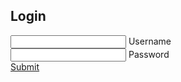 <html lang="en">
<head>
    <meta http-equiv="X-UA-Compatible" content="IE=edge">
    <meta name="viewport" content="width=device-width, initial-scale=1.0">
    <title>Login Form </title>
    <link rel="stylesheet" href="LogIn.css">
    
</head>
<body>
    <div class="login-box">
        <h2>Login</h2>
        <form method="post" action="Website.html">
            <div class="user-box">
                <input type="text" name="" required="">
                <label>Username</label>
            </div>
            <div class="user-box">
                <input type="password" name="" required="">
                <label>Password</label>
            </div>
            <a href="Website.html">
                <span></span>
                <span></span>
                <span></span>
                <span></span>
                Submit
            </a>
        </form>
    </div>
</body>
</html>
